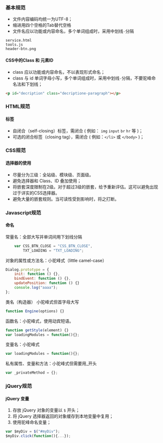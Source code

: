 ### 基本规范
- 文件内容编码均统一为UTF-8；
- 缩进用四个空格的Tab替代空格
- 文件名应以功能或内容命名，多个单词组成时，采用中划线`-`分隔
```
service.html
tools.js
header-btn.png
```
#### CSS中的Class 和 元素ID
- class 应以功能或内容命名，不以表现形式命名；
- class 与 id 单词字母小写，多个单词组成时，采用中划线`-`分隔，不要驼峰命名法和下划线；

```html
<p id="decription" class="decriptione-paragraph"></p>
```


### HTML规范
#### 标签
* 自闭合（self-closing）标签，需闭合 ( 例如： `img` `input` `br` `hr` 等 )；
* 可选的闭合标签（closing tag），需闭合 ( 例如：`</li>` 或 `</body>` )；


### CSS规范
#### 选择器的使用
- 尽量分为三级：全站级、模块级、页面级。
- 避免选择器和 Class、ID 叠加使用；
- 将嵌套深度限制在2级。对于超过3级的嵌套，给予重新评估。这可以避免出现过于详实的CSS选择器。
- 避免大量的嵌套规则。当可读性受到影响时，将之打断。

### Javascript规范
#### 命名

常量名：全部大写并单词间用下划线分隔

```javascript
	var CSS_BTN_CLOSE = "CSS_BTN_CLOSE",
		TXT_LOADING = "TXT_LOADING";
```

对象的属性或方法名：小驼峰式（little camel-case）

```javascript
Dialog.prototype = {
    init: function () {},
    bindEvent: function () {},
    updatePosition: function () {}
    console.log("aaaa");
};
```
类名（构造器） 小驼峰式但首字母大写

```javascript
function Engine(options) {}
```
函数名：小驼峰式，使用动宾短语。

```javascript
function getStyle(element) {}
var loadingModules = function(){};
```
变量名：小驼峰式

```javascript
var loadingModules = function(){};
```
私有属性、变量和方法：小驼峰式但需要用_开头

```javascript
var _privateMethod = {};
```

### jQuery规范
#### jQuery 变量
1. 存放 jQuery 对象的变量以 `$` 开头；
2. 将 jQuery 选择器返回的对象缓存到本地变量中复用；
3. 使用驼峰命名变量；

```javascript
var $myDiv = $("#myDiv");
$myDiv.click(function(){...});
```